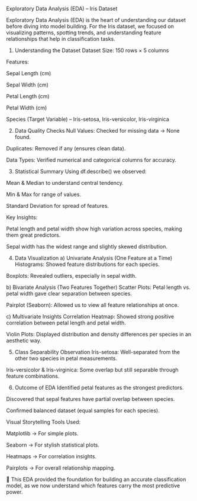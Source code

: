 Exploratory Data Analysis (EDA) – Iris Dataset 

Exploratory Data Analysis (EDA) is the heart of understanding our dataset before diving into model building. For the Iris dataset, we focused on visualizing patterns, spotting trends, and understanding feature relationships that help in classification tasks.

1. Understanding the Dataset 
Dataset Size: 150 rows × 5 columns

Features:

Sepal Length (cm)

Sepal Width (cm)

Petal Length (cm)

Petal Width (cm)

Species (Target Variable) – Iris-setosa, Iris-versicolor, Iris-virginica

2. Data Quality Checks 
Null Values: Checked for missing data → None found.

Duplicates: Removed if any (ensures clean data).

Data Types: Verified numerical and categorical columns for accuracy.

3. Statistical Summary 
Using df.describe() we observed:

Mean & Median to understand central tendency.

Min & Max for range of values.

Standard Deviation for spread of features.

Key Insights:

Petal length and petal width show high variation across species, making them great predictors.

Sepal width has the widest range and slightly skewed distribution.

4. Data Visualization 
a) Univariate Analysis (One Feature at a Time)
Histograms: Showed feature distributions for each species.

Boxplots: Revealed outliers, especially in sepal width.

b) Bivariate Analysis (Two Features Together)
Scatter Plots: Petal length vs. petal width gave clear separation between species.

Pairplot (Seaborn): Allowed us to view all feature relationships at once.

c) Multivariate Insights
Correlation Heatmap: Showed strong positive correlation between petal length and petal width.

Violin Plots: Displayed distribution and density differences per species in an aesthetic way.

5. Class Separability Observation 
Iris-setosa: Well-separated from the other two species in petal measurements.

Iris-versicolor & Iris-virginica: Some overlap but still separable through feature combinations.

6. Outcome of EDA 
Identified petal features as the strongest predictors.

Discovered that sepal features have partial overlap between species.

Confirmed balanced dataset (equal samples for each species).

Visual Storytelling Tools Used:

Matplotlib → For simple plots.

Seaborn → For stylish statistical plots.

Heatmaps → For correlation insights.

Pairplots → For overall relationship mapping.

📌 This EDA provided the foundation for building an accurate classification model, as we now understand which features carry the most predictive power.